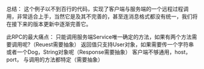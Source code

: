 总结：
这个例子以不到百行的代码，实现了客户端与服务端的一个远程过程调用，非常适合上手，当然它是及其不完善的，甚至连消息格式都没有统一，我们将在接下来的版本更新中逐渐完善它。

此RPC的最大痛点：
只能调用服务端Service唯一确定的方法，如果有两个方法需要调用呢?（Reuest需要抽象）
返回值只支持User对象，如果需要传一个字符串或者一个Dog，String对象呢（Response需要抽象）
客户端不够通用，host，port， 与调用的方法都特定（需要抽象）
